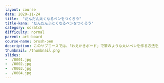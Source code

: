 ```yaml
---
layout: course
date: 2020-11-24
title:  "だんだん太くなるペンをつくろう"
title-kana: "だんだんふとくなるペンをつくろう"
category: scratch
difficulty: normal
parent:	art-board
course-name: brush-pen
description: このサブコースでは、「おえかきボード」で筆のような太いペンを作る方法を解説します。スライドで誰でも簡単に学べるビジュアルプログラミング学習サイト「メクルン」を使って、Scratch（スクラッチ）の学習をはじめよう。
thumbnail: /thumbnail.png
slides:
-  /0001.jpg
-  /0002.jpg
-  /0003.jpg
-  /0004.jpg
---
```

